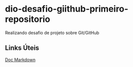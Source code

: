 # dio-desafio-giithub-primeiro-repositorio
Realizando desafio de projeto sobre Git/GitHub

## Links Úteis ## 
[Doc Markdown](https://docs.pipz.com/central-de-ajuda/learning-center/guia-basico-de-markdown#open)
